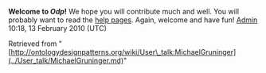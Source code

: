__Welcome to _Odp_!__ We hope you will contribute much and well. 
You will probably want to read the [help pages](http://ontologydesignpatterns.org/wiki/Help:Contents "Help:Contents"). Again, welcome and have fun! [Admin](http://ontologydesignpatterns.org/wiki/index.php?title=User:Admin&action=edit&redlink=1 "User:Admin (not yet written)") 10:18, 13 February 2010 (UTC)





Retrieved from "[http://ontologydesignpatterns.org/wiki/User\_talk:MichaelGruninger](../User_talk/MichaelGruninger.md)"